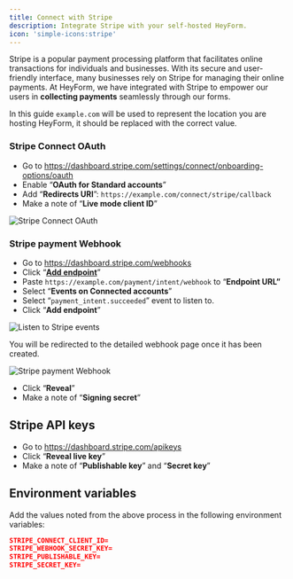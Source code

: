 ```yaml
---
title: Connect with Stripe
description: Integrate Stripe with your self-hosted HeyForm.
icon: 'simple-icons:stripe'
---
```


Stripe is a popular payment processing platform that facilitates online transactions for individuals and businesses. With its secure and user-friendly interface, many businesses rely on Stripe for managing their online payments. At HeyForm, we have integrated with Stripe to empower our users in **collecting payments** seamlessly through our forms.

In this guide `example.com` will be used to represent the location you are hosting HeyForm, it should be replaced with the correct value.

### Stripe Connect OAuth

- Go to https://dashboard.stripe.com/settings/connect/onboarding-options/oauth
- Enable “**OAuth for Standard accounts**”
- Add “**Redirects URI**”: `https://example.com/connect/stripe/callback`
- Make a note of “**Live mode client ID**”

![Stripe Connect OAuth](/images/open-source/configuration/stripe/stripe-connect.png)

### Stripe payment Webhook

- Go to https://dashboard.stripe.com/webhooks
- Click “[**Add endpoint**](https://dashboard.stripe.com/webhooks/create)”
- Paste `https://example.com/payment/intent/webhook` to “**Endpoint URL”**
- Select “**Events on Connected accounts**”
- Select “`payment_intent.succeeded`” event to listen to.
- Click “**Add endpoint**”

![Listen to Stripe events](/images/open-source/configuration/stripe/stripe-events.png)

You will be redirected to the detailed webhook page once it has been created.

![Stripe payment Webhook](/images/open-source/configuration/stripe/stripe-webhook.png)

- Click “**Reveal**”
- Make a note of “**Signing secret**”

## Stripe API keys

- Go to https://dashboard.stripe.com/apikeys
- Click “**Reveal live key**”
- Make a note of “**Publishable key**” and “**Secret key**”

## Environment variables

Add the values noted from the above process in the following environment variables:

```json
STRIPE_CONNECT_CLIENT_ID=
STRIPE_WEBHOOK_SECRET_KEY=
STRIPE_PUBLISHABLE_KEY=
STRIPE_SECRET_KEY=
```